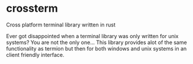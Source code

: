 # crossterm

Cross platform terminal library written in rust

Ever got disappointed when a terminal library was only written for unix systems? You are not the only one... This library provides alot of the same functionality as termion but then for both windows and unix systems in an client friendly interface.
